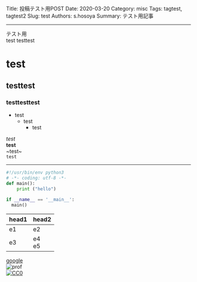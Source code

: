Title: 投稿テスト用POST
Date: 2020-03-20
Category: misc
Tags: tagtest, tagtest2
Slug: test
Authors: s.hosoya
Summary: テスト用記事

--- 

テスト用  
test
testtest

# test

## testtest

### testtesttest

* test
  * test
    * test

_test_  
__test__  
~test~  
`test`  

---

```test.py
#!/usr/bin/env python3
# -*- coding: utf-8 -*-
def main():
    print ("hello")
 
if __name__ == '__main__':
  main()
```

| head1 | head2 |
| - | - |
| e1 | e2 |
| e3 | e4 <br> e5 |

[google](https://www.google.com/)    
![prof](https://pbs.twimg.com/profile_images/876642881733238784/9AZsiFwT_400x400.jpg "prof")  
[![CC0](https://licensebuttons.net/p/zero/1.0/88x31.png "CC0")](http://creativecommons.org/publicdomain/zero/1.0/deed.ja)  
